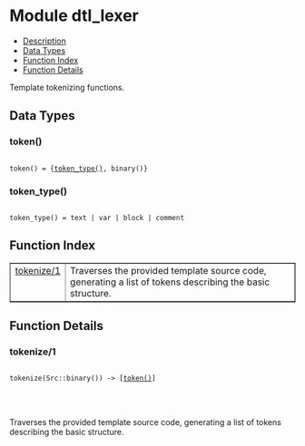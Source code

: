 

# Module dtl_lexer #
* [Description](#description)
* [Data Types](#types)
* [Function Index](#index)
* [Function Details](#functions)


Template tokenizing functions.


<a name="types"></a>

## Data Types ##




### <a name="type-token">token()</a> ###



<pre><code>
token() = {<a href="#type-token_type">token_type()</a>, binary()}
</code></pre>





### <a name="type-token_type">token_type()</a> ###



<pre><code>
token_type() = text | var | block | comment
</code></pre>


<a name="index"></a>

## Function Index ##


<table width="100%" border="1" cellspacing="0" cellpadding="2" summary="function index"><tr><td valign="top"><a href="#tokenize-1">tokenize/1</a></td><td>Traverses the provided template source code, generating a list
of tokens describing the basic structure.</td></tr></table>


<a name="functions"></a>

## Function Details ##

<a name="tokenize-1"></a>

### tokenize/1 ###


<pre><code>
tokenize(Src::binary()) -&gt; [<a href="#type-token">token()</a>]
</code></pre>

<br></br>


Traverses the provided template source code, generating a list
of tokens describing the basic structure.
